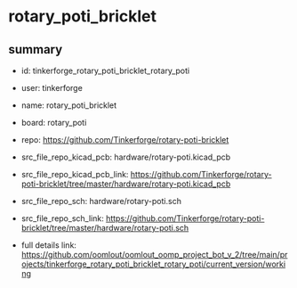 # rotary_poti_bricklet
 
## summary 
* id: tinkerforge_rotary_poti_bricklet_rotary_poti
* user: tinkerforge
* name: rotary_poti_bricklet
* board: rotary_poti
* repo: https://github.com/Tinkerforge/rotary-poti-bricklet
* src_file_repo_kicad_pcb: hardware/rotary-poti.kicad_pcb
* src_file_repo_kicad_pcb_link: https://github.com/Tinkerforge/rotary-poti-bricklet/tree/master/hardware/rotary-poti.kicad_pcb


* src_file_repo_sch: hardware/rotary-poti.sch
* src_file_repo_sch_link: https://github.com/Tinkerforge/rotary-poti-bricklet/tree/master/hardware/rotary-poti.sch
* full details link: https://github.com/oomlout/oomlout_oomp_project_bot_v_2/tree/main/projects/tinkerforge_rotary_poti_bricklet_rotary_poti/current_version/working  







